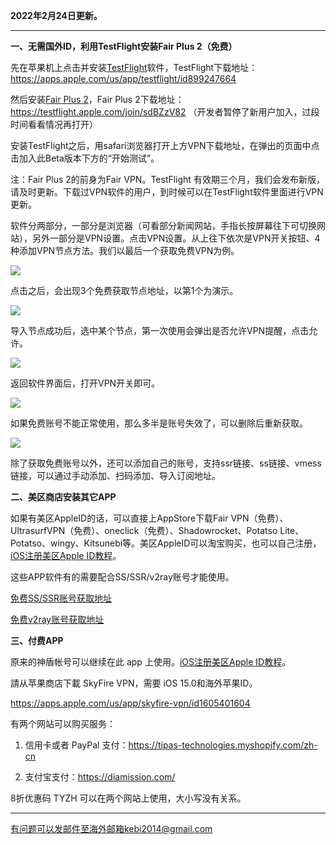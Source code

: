 **2022年2月24日更新。**

***

**一、无需国外ID，利用TestFlight安装Fair Plus 2（免费）**

先在苹果机上点击并安装[TestFlight](https://apps.apple.com/us/app/testflight/id899247664)软件，TestFlight下载地址：https://apps.apple.com/us/app/testflight/id899247664

然后安装[Fair Plus 2](https://testflight.apple.com/join/sdBZzV82)，Fair Plus 2下载地址：https://testflight.apple.com/join/sdBZzV82 （开发者暂停了新用户加入，过段时间看看情况再打开）

安装TestFlight之后，用safari浏览器打开上方VPN下载地址，在弹出的页面中点击加入此Beta版本下方的“开始测试”。

注：Fair Plus 2的前身为Fair VPN。TestFlight 有效期三个月，我们会发布新版，请及时更新。下载过VPN软件的用户，到时候可以在TestFlight软件里面进行VPN更新。

软件分两部分，一部分是浏览器（可看部分新闻网站，手指长按屏幕往下可切换网站），另外一部分是VPN设置。点击VPN设置。从上往下依次是VPN开关按钮、4种添加VPN节点方法。我们以最后一个获取免费VPN为例。

![](https://cdn.jsdelivr.net/gh/Alvin9999/pac2/fairvpn/fairvpn2.jpg)

点击之后，会出现3个免费获取节点地址，以第1个为演示。

![](https://cdn.jsdelivr.net/gh/Alvin9999/pac2/fairvpn/fairvpn3.jpg)

导入节点成功后，选中某个节点，第一次使用会弹出是否允许VPN提醒，点击允许。

![](https://cdn.jsdelivr.net/gh/Alvin9999/pac2/fairvpn/fairvpn4.jpg)

返回软件界面后，打开VPN开关即可。

![](https://cdn.jsdelivr.net/gh/Alvin9999/pac2/fairvpn/fairvpn5.jpg)

如果免费账号不能正常使用，那么多半是账号失效了，可以删除后重新获取。

![](https://cdn.jsdelivr.net/gh/Alvin9999/pac2/softimag/iosfv1.PNG)

除了获取免费账号以外，还可以添加自己的账号，支持ssr链接、ss链接、vmess链接，可以通过手动添加、扫码添加、导入订阅地址。


**二、美区商店安装其它APP**

如果有美区AppleID的话，可以直接上AppStore下载Fair VPN（免费）、UltrasurfVPN（免费）、oneclick（免费）、Shadowrocket、Potatso Lite、Potatso、wingy、Kitsunebi等。美区AppleID可以淘宝购买，也可以自己注册，[iOS注册美区Apple ID教程](https://github.com/Alvin9999/new-pac/wiki/iOS%E6%B3%A8%E5%86%8C%E7%BE%8E%E5%8C%BAApple-ID%E6%95%99%E7%A8%8B)。

这些APP软件有的需要配合SS/SSR/v2ray账号才能使用。

[免费SS/SSR账号获取地址](https://github.com/Alvin9999/new-pac/wiki/ss%E5%85%8D%E8%B4%B9%E8%B4%A6%E5%8F%B7)

[免费v2ray账号获取地址](https://github.com/Alvin9999/new-pac/wiki/v2ray%E5%85%8D%E8%B4%B9%E8%B4%A6%E5%8F%B7)

**三、付费APP**

原来的神盾帐号可以继续在此 app 上使用。[iOS注册美区Apple ID教程](https://github.com/Alvin9999/new-pac/wiki/iOS%E6%B3%A8%E5%86%8C%E7%BE%8E%E5%8C%BAApple-ID%E6%95%99%E7%A8%8B)。

請从苹果商店下載 SkyFire VPN，需要 iOS 15.0和海外苹果ID。

https://apps.apple.com/us/app/skyfire-vpn/id1605401604

有两个网站可以购买服务：

1. 信用卡或者 PayPal 支付：https://tipas-technologies.myshopify.com/zh-cn

2. 支付宝支付：https://diamission.com/

8折优惠码 TYZH 可以在两个网站上使用，大小写没有关系。

***


有问题可以发邮件至海外邮箱kebi2014@gmail.com

